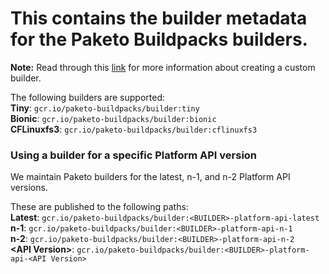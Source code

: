 # This contains the builder metadata for the Paketo Buildpacks builders. 

**Note:** Read through this [link](https://buildpacks.io/docs/operator-guide/create-a-builder/) for more information about creating a custom builder.

The following builders are supported:  
**Tiny**: `gcr.io/paketo-buildpacks/builder:tiny`  
**Bionic**: `gcr.io/paketo-buildpacks/builder:bionic`  
**CFLinuxfs3**: `gcr.io/paketo-buildpacks/builder:cflinuxfs3`  


### Using a builder for a specific Platform API version
We maintain Paketo builders for the latest, n-1, and n-2 Platform API versions. 

These are published to the following paths:   
**Latest**: `gcr.io/paketo-buildpacks/builder:<BUILDER>-platform-api-latest`  
**n-1**: `gcr.io/paketo-buildpacks/builder:<BUILDER>-platform-api-n-1`  
**n-2**: `gcr.io/paketo-buildpacks/builder:<BUILDER>-platform-api-n-2`  
**\<API Version\>**: `gcr.io/paketo-buildpacks/builder:<BUILDER>-platform-api-<API Version>`  
